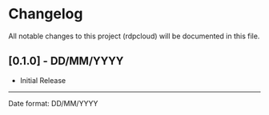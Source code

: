 # Changelog

All notable changes to this project (rdpcloud) will be documented in this file.

## [0.1.0] - DD/MM/YYYY
- Initial Release

___
Date format: DD/MM/YYYY
